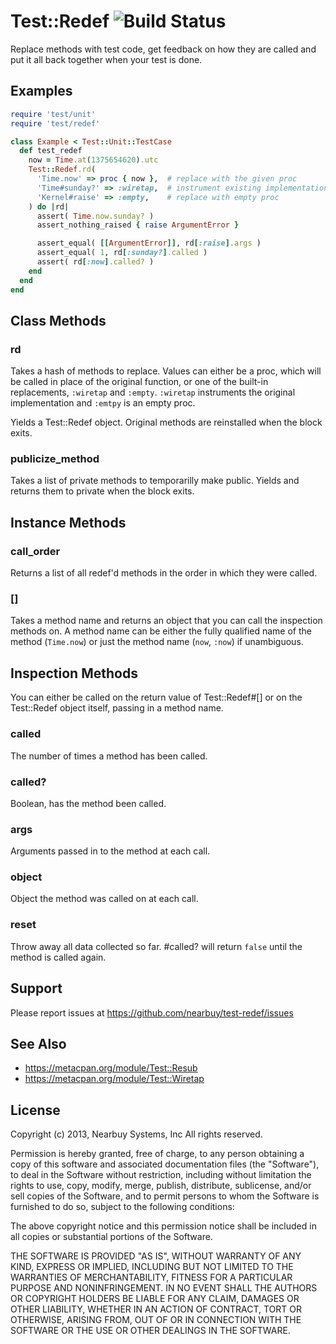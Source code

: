 # Test::Redef ![Build Status](https://secure.travis-ci.org/nearbuy/test-redef.png?branch=master)

Replace methods with test code, get feedback on how they are called
and put it all back together when your test is done.

## Examples

``` ruby
require 'test/unit'
require 'test/redef'

class Example < Test::Unit::TestCase
  def test_redef
    now = Time.at(1375654620).utc
    Test::Redef.rd(
      'Time.now' => proc { now },  # replace with the given proc
      'Time#sunday?' => :wiretap,  # instrument existing implementation
      'Kernel#raise' => :empty,    # replace with empty proc
    ) do |rd|
      assert( Time.now.sunday? )
      assert_nothing_raised { raise ArgumentError }

      assert_equal( [[ArgumentError]], rd[:raise].args )
      assert_equal( 1, rd[:sunday?].called )
      assert( rd[:now].called? )
    end
  end
end
```

## Class Methods

### rd

Takes a hash of methods to replace.  Values can either be a proc,
which will be called in place of the original function, or one of the
built-in replacements, `:wiretap` and `:empty`.  `:wiretap`
instruments the original implementation and `:emtpy` is an empty proc.

Yields a Test::Redef object.  Original methods are reinstalled when
the block exits.

### publicize_method

Takes a list of private methods to temporarilly make public.  Yields
and returns them to private when the block exits.

## Instance Methods

### call_order

Returns a list of all redef'd methods in the order in which they were
called.

### []

Takes a method name and returns an object that you can call the
inspection methods on.  A method name can be either the fully
qualified name of the method (`Time.now`) or just the method name
(`now`, `:now`) if unambiguous.

## Inspection Methods

You can either be called on the return value of Test::Redef#[] or on
the Test::Redef object itself, passing in a method name.

### called

The number of times a method has been called.

### called?

Boolean, has the method been called.

### args

Arguments passed in to the method at each call.

### object

Object the method was called on at each call.

### reset

Throw away all data collected so far.  #called? will return `false`
until the method is called again.

## Support

Please report issues at https://github.com/nearbuy/test-redef/issues

## See Also

* https://metacpan.org/module/Test::Resub
* https://metacpan.org/module/Test::Wiretap

## License

Copyright (c) 2013, Nearbuy Systems, Inc
All rights reserved.

Permission is hereby granted, free of charge, to any person obtaining
a copy of this software and associated documentation files (the
"Software"), to deal in the Software without restriction, including
without limitation the rights to use, copy, modify, merge, publish,
distribute, sublicense, and/or sell copies of the Software, and to
permit persons to whom the Software is furnished to do so, subject to
the following conditions:

The above copyright notice and this permission notice shall be
included in all copies or substantial portions of the Software.

THE SOFTWARE IS PROVIDED "AS IS", WITHOUT WARRANTY OF ANY KIND,
EXPRESS OR IMPLIED, INCLUDING BUT NOT LIMITED TO THE WARRANTIES OF
MERCHANTABILITY, FITNESS FOR A PARTICULAR PURPOSE AND
NONINFRINGEMENT. IN NO EVENT SHALL THE AUTHORS OR COPYRIGHT HOLDERS BE
LIABLE FOR ANY CLAIM, DAMAGES OR OTHER LIABILITY, WHETHER IN AN ACTION
OF CONTRACT, TORT OR OTHERWISE, ARISING FROM, OUT OF OR IN CONNECTION
WITH THE SOFTWARE OR THE USE OR OTHER DEALINGS IN THE SOFTWARE.
